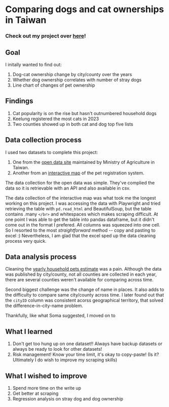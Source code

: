 # Comparing dogs and cat ownerships in Taiwan

### Check out my project over [here](https://sabinahung.github.io/pet-ownership-taiwan/)!

## Goal
I initally wanted to find out: 
1. Dog-cat ownership change by city/county over the years
2. Whether dog ownership correlates with number of stray dogs
3. Line chart of changes of pet ownership

## Findings
1. Cat popularity is on the rise but hasn't outnumbered household dogs
2. Keelung registered the most cats in 2023
3. Two counties showed up in both cat and dog top five lists

## Data collection process
I used two datasets to complete this project: 
1. One from the [open data site](https://data.coa.gov.tw/open_search.aspx?id=ccezNvv4oYbO) maintained by Ministry of Agriculture in Taiwan. 
2. Another from an [interactive map](https://www.pet.gov.tw/PetsMap/PetsMap.aspx) of the pet registration system.

The data collection for the open data was simple. They've complied the data so it is retrievable with an API and also available in csv.

The data collection of the interactive map was what took me the longest working on this project. I was accessing the data with Playwright and tried retrieving the table with `pd.read_html` and BeautifulSoup, but the table contains .many `</br>` and whitespaces which makes scraping difficult. At one point I was able to get the table into pandas dataframe, but it didn't come out in the format I prefered. All columns was squeezed into one cell. So I resorted to the most *straightforward* method -- copy and pasting to excel :) Nevertheless, I am glad that the excel sped up the data cleaning process very quick.  
## Data analysis process
Cleaning the [yearly household pets estimate](https://data.coa.gov.tw/open_search.aspx?id=ccezNvv4oYbO) was a pain. Although the data was published by city/county, not all counties are collected in each year, there are several counties weren't available for comparing across time. 

Second biggest challenge was the change of name in places. It also adds to the difficulty to compare same city/county across time. I later found out that the `cityID` column was consistent acorss geographical territory, that solved the difference-in-city-name problem. 

Thankfully, like what Soma suggested, I moved on to 

## What I learned
1. Don't get too hung up on one dataset!! Always have backup datasets or always be ready to look for other datasets!
2. Risk management! Know your time limit, it's okay to copy-paste! (Is it? Ultimately I do wish to improve my scraping skills)
## What I wished to improve 
1. Spend more time on the write up
2. Get better at scraping 
2. Regression analysis on stray dog and dog ownership

